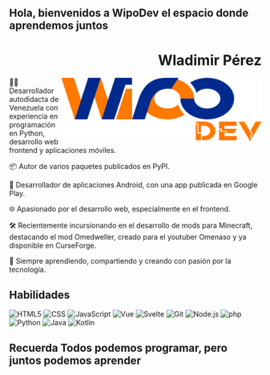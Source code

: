 ## **Hola, bienvenidos a WipoDev el espacio donde aprendemos juntos**

<div align="right">

# Wladimir Pérez

</div>

<img width="400" height="auto" align="right" src="./assets/logo-main.svg">

👨‍💻 Desarrollador autodidacta de Venezuela con experiencia en programación en Python, desarrollo web frontend y aplicaciones móviles.

📦 Autor de varios paquetes publicados en PyPI.

📱 Desarrollador de aplicaciones Android, con una app publicada en Google Play.

🌐 Apasionado por el desarrollo web, especialmente en el frontend.

🛠️ Recientemente incursionando en el desarrollo de mods para Minecraft, destacando el mod Omedweller, creado para el youtuber Omenaso y ya disponible en CurseForge.

🚀 Siempre aprendiendo, compartiendo y creando con pasión por la tecnología.

## Habilidades

![HTML5](https://img.shields.io/badge/-HTML5-E34F26?style=plastic&logo=html5&logoColor=white)
![CSS](https://img.shields.io/badge/-CSS-663399?style=plastic&logo=css&logoColor=white)
![JavaScript](https://img.shields.io/badge/-JavaScript-F7DF1E?style=plastic&logo=JavaScript&logoColor=black)
![Vue](https://img.shields.io/badge/-Vue-4FC08D?style=plastic&logo=vue.js&logoColor=white)
![Svelte](https://img.shields.io/badge/-Svelte-FF3E00?style=plastic&logo=svelte&logoColor=white)
![Git](https://img.shields.io/badge/-Git-F05032?style=plastic&logo=git&logoColor=white)
![Node.js](https://img.shields.io/badge/-Node.js-5FA04E?style=plastic&logo=node.js&logoColor=white)
![php](https://img.shields.io/badge/-php-777BB4?style=plastic&logo=php&logoColor=white)
![Python](https://img.shields.io/badge/-Python-3776AB?style=plastic&logo=python&logoColor=white)
![Java](https://img.shields.io/badge/-Java-000000?style=plastic&logo=openjdk&logoColor=white)
![Kotlin](https://img.shields.io/badge/-Kotlin-7F52FF?style=plastic&logo=kotlin&logoColor=white)

## **Recuerda Todos podemos programar, pero juntos podemos aprender**
